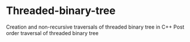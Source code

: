 # Threaded-binary-tree
Creation and non-recursive traversals of threaded binary tree in C++
Post order traversal of threaded binary tree
